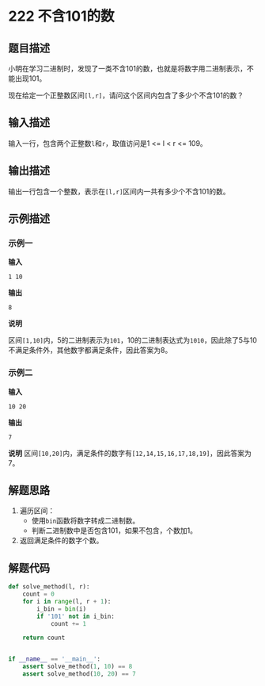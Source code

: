 # 222 不含101的数

## 题目描述

小明在学习二进制时，发现了一类不含101的数，也就是将数字用二进制表示，不能出现101。

现在给定一个正整数区间`[l,r]`，请问这个区间内包含了多少个不含101的数？

## 输入描述

输入一行，包含两个正整数`l`和`r`，取值访问是1 <= l < r <= 109。

## 输出描述

输出一行包含一个整数，表示在`[l,r]`区间内一共有多少个不含101的数。

## 示例描述

### 示例一

**输入**

```text
1 10
```

**输出**

```text
8
```

**说明**

区间`[1,10]`内，5的二进制表示为`101`，10的二进制表达式为`1010`，因此除了5与10不满足条件外，其他数字都满足条件，因此答案为8。

### 示例二

**输入**

```text
10 20
```

**输出**

```text
7
```

**说明**
区间`[10,20]`内，满足条件的数字有`[12,14,15,16,17,18,19]`，因此答案为7。

## 解题思路

1. 遍历区间：
    - 使用`bin`函数将数字转成二进制数。
    - 判断二进制数中是否包含101，如果不包含，个数加1。
2. 返回满足条件的数字个数。

## 解题代码

```python
def solve_method(l, r):
    count = 0
    for i in range(l, r + 1):
        i_bin = bin(i)
        if '101' not in i_bin:
            count += 1

    return count


if __name__ == '__main__':
    assert solve_method(1, 10) == 8
    assert solve_method(10, 20) == 7
```